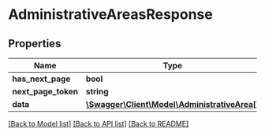 # AdministrativeAreasResponse

## Properties
Name | Type | Description | Notes
------------ | ------------- | ------------- | -------------
**has_next_page** | **bool** |  | [optional] 
**next_page_token** | **string** |  | [optional] 
**data** | [**\Swagger\Client\Model\AdministrativeArea[]**](AdministrativeArea.md) |  | [optional] 

[[Back to Model list]](../../README.md#documentation-for-models) [[Back to API list]](../../README.md#documentation-for-api-endpoints) [[Back to README]](../../README.md)

